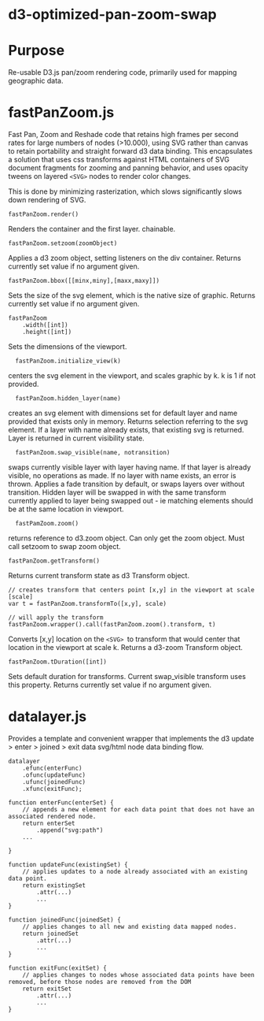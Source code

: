 # d3-optimized-pan-zoom-swap

# Purpose

Re-usable D3.js pan/zoom rendering code, primarily used for mapping geographic data.

# fastPanZoom.js

Fast Pan, Zoom and Reshade code that retains high frames per second rates for large numbers of nodes (>10.000), using SVG rather than canvas to retain portability and straight forward d3 data binding. This encapsulates a solution that uses css transforms against HTML containers of SVG document fragments for zooming and panning behavior, and uses opacity tweens on layered ```<SVG>``` nodes to render color changes. 

This is done by minimizing rasterization, which slows significantly slows down rendering of SVG.


```
fastPanZoom.render()
```

Renders the container and the first layer. chainable. 

```
fastPanZoom.setzoom(zoomObject)
```

Applies a d3 zoom object, setting listeners on the div container. Returns currently set value if no argument given.

```
fastPanZoom.bbox([[minx,miny],[maxx,maxy]])
```

Sets the size of the svg element, which is the native size of graphic. Returns currently set value if no argument given.

```
fastPanZoom
    .width([int])
    .height([int])
```

Sets the dimensions of the viewport.
```
  fastPanZoom.initialize_view(k)
```
centers the svg element in the viewport, and scales graphic by k. k is 1 if not provided.
```
  fastPanZoom.hidden_layer(name)
```
creates an svg element with dimensions set for default layer and name provided that exists only in memory. Returns selection referring to the svg element. If a layer with name already exists, that existing svg is returned. Layer is returned in current visibility state.
```
  fastPanZoom.swap_visible(name, notransition)
```
swaps currently visible layer with layer having name. If that layer is already visible, no operations as made. If no layer with name exists, an error is thrown. Applies a fade transition by default, or swaps layers over without transition. Hidden layer will be swapped in with the same transform currently applied to layer being swapped out - ie matching elements should be at the same location in viewport.

```
  fastPamZoom.zoom()
```
returns reference to d3.zoom object. Can only get the zoom object. Must call setzoom to swap zoom object.

```
fastPanZoom.getTransform()
```
Returns current transform state as d3 Transform object.

```
// creates transform that centers point [x,y] in the viewport at scale [scale]
var t = fastPanZoom.transformTo([x,y], scale)

// will apply the transform
fastPanZoom.wrapper().call(fastPanZoom.zoom().transform, t)
```
Converts [x,y] location on the ```<SVG> ```to transform that would center that location in the viewport at scale k. Returns a d3-zoom Transform object.

```
fastPanZoom.tDuration([int])
```
Sets default duration for transforms. Current swap_visible transform uses this property. Returns currently set value if no argument given.


# datalayer.js

Provides a template and convenient wrapper that implements the d3 update > enter > joined > exit data svg/html node data binding flow.

```
datalayer
	.efunc(enterFunc)
	.ofunc(updateFunc)
	.ufunc(joinedFunc)
	.xfunc(exitFunc);

function enterFunc(enterSet) {
	// appends a new element for each data point that does not have an associated rendered node.
	return enterSet
		.append("svg:path")
	...

}

function updateFunc(existingSet) {
	// applies updates to a node already associated with an existing data point.
	return existingSet
		.attr(...)
		...
}

function joinedFunc(joinedSet) {
	// applies changes to all new and existing data mapped nodes.
	return joinedSet
		.attr(...)
		...
}

function exitFunc(exitSet) {
	// applies changes to nodes whose associated data points have been removed, before those nodes are removed from the DOM
	return exitSet
		.attr(...)
		...
}
```